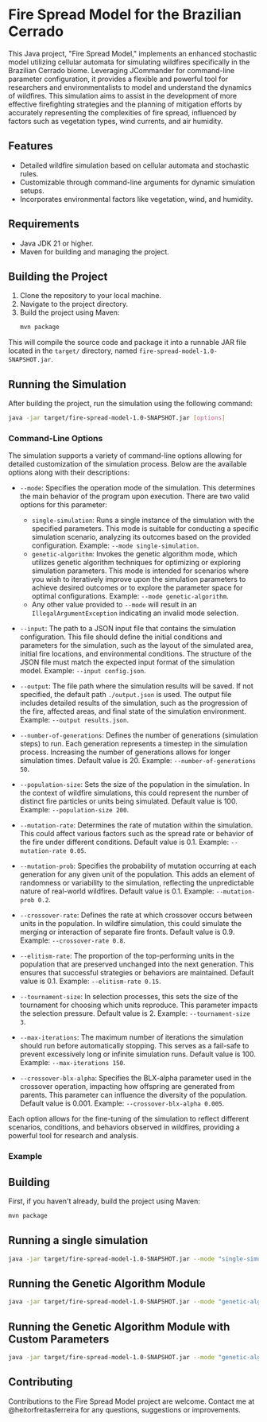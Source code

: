 # Fire Spread Model for the Brazilian Cerrado

This Java project, "Fire Spread Model," implements an enhanced stochastic model utilizing cellular automata for simulating wildfires specifically in the Brazilian Cerrado biome. Leveraging JCommander for command-line parameter configuration, it provides a flexible and powerful tool for researchers and environmentalists to model and understand the dynamics of wildfires. This simulation aims to assist in the development of more effective firefighting strategies and the planning of mitigation efforts by accurately representing the complexities of fire spread, influenced by factors such as vegetation types, wind currents, and air humidity.

## Features

- Detailed wildfire simulation based on cellular automata and stochastic rules.
- Customizable through command-line arguments for dynamic simulation setups.
- Incorporates environmental factors like vegetation, wind, and humidity.

## Requirements

- Java JDK 21 or higher.
- Maven for building and managing the project.

## Building the Project

1. Clone the repository to your local machine.
2. Navigate to the project directory.
3. Build the project using Maven:
    ```bash
    mvn package
    ```

This will compile the source code and package it into a runnable JAR file located in the `target/` directory, named `fire-spread-model-1.0-SNAPSHOT.jar`.

## Running the Simulation

After building the project, run the simulation using the following command:

```bash
java -jar target/fire-spread-model-1.0-SNAPSHOT.jar [options]
```

### Command-Line Options

The simulation supports a variety of command-line options allowing for detailed customization of the simulation process. Below are the available options along with their descriptions:

- `--mode`: Specifies the operation mode of the simulation. This determines the main behavior of the program upon execution. There are two valid options for this parameter:
  - `single-simulation`: Runs a single instance of the simulation with the specified parameters. This mode is suitable for conducting a specific simulation scenario, analyzing its outcomes based on the provided configuration. Example: `--mode single-simulation`.
  - `genetic-algorithm`: Invokes the genetic algorithm mode, which utilizes genetic algorithm techniques for optimizing or exploring simulation parameters. This mode is intended for scenarios where you wish to iteratively improve upon the simulation parameters to achieve desired outcomes or to explore the parameter space for optimal configurations. Example: `--mode genetic-algorithm`.
  - Any other value provided to `--mode` will result in an `IllegalArgumentException` indicating an invalid mode selection.

- `--input`: The path to a JSON input file that contains the simulation configuration. This file should define the initial conditions and parameters for the simulation, such as the layout of the simulated area, initial fire locations, and environmental conditions. The structure of the JSON file must match the expected input format of the simulation model. Example: `--input config.json`.

- `--output`: The file path where the simulation results will be saved. If not specified, the default path `./output.json` is used. The output file includes detailed results of the simulation, such as the progression of the fire, affected areas, and final state of the simulation environment. Example: `--output results.json`.

- `--number-of-generations`: Defines the number of generations (simulation steps) to run. Each generation represents a timestep in the simulation process. Increasing the number of generations allows for longer simulation times. Default value is 20. Example: `--number-of-generations 50`.

- `--population-size`: Sets the size of the population in the simulation. In the context of wildfire simulations, this could represent the number of distinct fire particles or units being simulated. Default value is 100. Example: `--population-size 200`.

- `--mutation-rate`: Determines the rate of mutation within the simulation. This could affect various factors such as the spread rate or behavior of the fire under different conditions. Default value is 0.1. Example: `--mutation-rate 0.05`.

- `--mutation-prob`: Specifies the probability of mutation occurring at each generation for any given unit of the population. This adds an element of randomness or variability to the simulation, reflecting the unpredictable nature of real-world wildfires. Default value is 0.1. Example: `--mutation-prob 0.2`.

- `--crossover-rate`: Defines the rate at which crossover occurs between units in the population. In wildfire simulation, this could simulate the merging or interaction of separate fire fronts. Default value is 0.9. Example: `--crossover-rate 0.8`.

- `--elitism-rate`: The proportion of the top-performing units in the population that are preserved unchanged into the next generation. This ensures that successful strategies or behaviors are maintained. Default value is 0.1. Example: `--elitism-rate 0.15`.

- `--tournament-size`: In selection processes, this sets the size of the tournament for choosing which units reproduce. This parameter impacts the selection pressure. Default value is 2. Example: `--tournament-size 3`.

- `--max-iterations`: The maximum number of iterations the simulation should run before automatically stopping. This serves as a fail-safe to prevent excessively long or infinite simulation runs. Default value is 100. Example: `--max-iterations 150`.

- `--crossover-blx-alpha`: Specifies the BLX-alpha parameter used in the crossover operation, impacting how offspring are generated from parents. This parameter can influence the diversity of the population. Default value is 0.001. Example: `--crossover-blx-alpha 0.005`.

Each option allows for the fine-tuning of the simulation to reflect different scenarios, conditions, and behaviors observed in wildfires, providing a powerful tool for research and analysis.

### Example

## Building

First, if you haven't already, build the project using Maven:

```bash
mvn package
```

## Running a single simulation

```bash
java -jar target/fire-spread-model-1.0-SNAPSHOT.jar --mode "single-simulation" --input "input.json" --output "results.json"
```

## Running the Genetic Algorithm Module

```bash
java -jar target/fire-spread-model-1.0-SNAPSHOT.jar --mode "genetic-algorithm"
```

## Running the Genetic Algorithm Module with Custom Parameters

```bash
java -jar target/fire-spread-model-1.0-SNAPSHOT.jar --mode "genetic-algorithm" --number-of-generations 50 --population-size 200 --mutation-rate 0.05 --mutation-prob 0.2 --crossover-rate 0.8 --elitism-rate 0.15 --tournament-size 3 --max-iterations 150 --crossover-blx-alpha 0.005
```

## Contributing

Contributions to the Fire Spread Model project are welcome. Contact me at @heitorfreitasferreira for any questions, suggestions or improvements.
